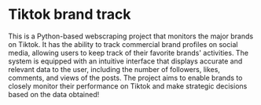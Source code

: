 # Tiktok brand track

This is a Python-based webscraping project that monitors the major brands on Tiktok. It has the ability to track commercial brand profiles on social media, allowing users to keep track of their favorite brands' activities. The system is equipped with an intuitive interface that displays accurate and relevant data to the user, including the number of followers, likes, comments, and views of the posts. The project aims to enable brands to closely monitor their performance on Tiktok and make strategic decisions based on the data obtained!